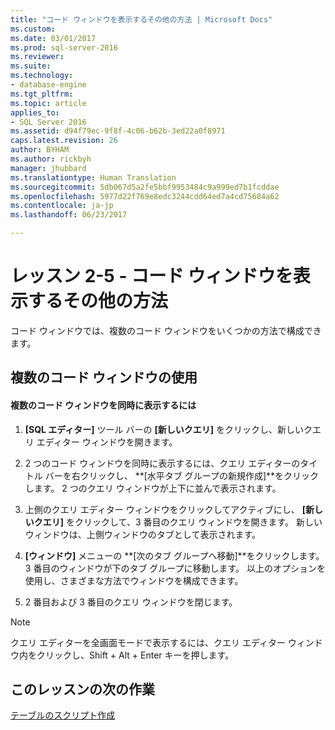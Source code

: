 ```yaml
---
title: "コード ウィンドウを表示するその他の方法 | Microsoft Docs"
ms.custom: 
ms.date: 03/01/2017
ms.prod: sql-server-2016
ms.reviewer: 
ms.suite: 
ms.technology:
- database-engine
ms.tgt_pltfrm: 
ms.topic: article
applies_to:
- SQL Server 2016
ms.assetid: d94f79ec-9f8f-4c06-b62b-3ed22a0f8971
caps.latest.revision: 26
author: BYHAM
ms.author: rickbyh
manager: jhubbard
ms.translationtype: Human Translation
ms.sourcegitcommit: 5db067d5a2fe5bbf9953484c9a999ed7b1fcddae
ms.openlocfilehash: 5977d22f769e8edc3244cdd64ed7a4cd75684a62
ms.contentlocale: ja-jp
ms.lasthandoff: 06/23/2017

---
```

# <a name="lesson-2-5---other-ways-of-viewing-the-code-window"></a>レッスン 2-5 - コード ウィンドウを表示するその他の方法
コード ウィンドウでは、複数のコード ウィンドウをいくつかの方法で構成できます。  
  
## <a name="using-multiple-code-windows"></a>複数のコード ウィンドウの使用  
  
#### <a name="to-view-and-manipulate-multiple-code-windows-at-once"></a>複数のコード ウィンドウを同時に表示するには  
  
1.  **[SQL エディター]** ツール バーの **[新しいクエリ]** をクリックし、新しいクエリ エディター ウィンドウを開きます。  
  
2.  2 つのコード ウィンドウを同時に表示するには、クエリ エディターのタイトル バーを右クリックし、 **[水平タブ グループの新規作成]**をクリックします。 2 つのクエリ ウィンドウが上下に並んで表示されます。  
  
3.  上側のクエリ エディター ウィンドウをクリックしてアクティブにし、 **[新しいクエリ]** をクリックして、3 番目のクエリ ウィンドウを開きます。 新しいウィンドウは、上側ウィンドウのタブとして表示されます。  
  
4.  **[ウィンドウ]** メニューの **[次のタブ グループへ移動]**をクリックします。 3 番目のウィンドウが下のタブ グループに移動します。 以上のオプションを使用し、さまざまな方法でウィンドウを構成できます。  
  
5.  2 番目および 3 番目のクエリ ウィンドウを閉じます。  
  
> [!NOTE]  
> クエリ エディターを全画面モードで表示するには、クエリ エディター ウィンドウ内をクリックし、Shift + Alt + Enter キーを押します。  
  
## <a name="next-task-in-lesson"></a>このレッスンの次の作業  
[テーブルのスクリプト作成](../../tools/sql-server-management-studio/lesson-2-6-script-a-table.md)  
  
  
  

